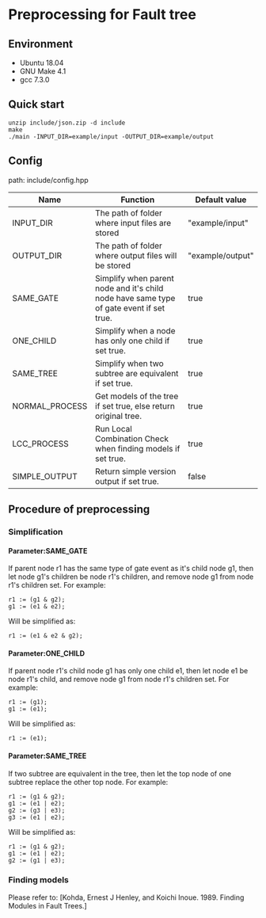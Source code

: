 # Preprocessing for Fault tree

## Environment
- Ubuntu 18.04
- GNU Make 4.1
- gcc 7.3.0
## Quick start
```
unzip include/json.zip -d include
make
./main -INPUT_DIR=example/input -OUTPUT_DIR=example/output
```
## Config

path: include/config.hpp

|Name|Function|Default value|
|-|-|-|
|INPUT_DIR|The path of folder where input files are stored|"example/input"|
|OUTPUT_DIR|The path of folder where output files will be stored|"example/output"|
|SAME_GATE|Simplify when parent node and it's child node have same type of gate event if set true.|true|
|ONE_CHILD|Simplify when a node has only one child if set true.|true|
|SAME_TREE|Simplify when two subtree are equivalent if set true.|true|
|NORMAL_PROCESS|Get models of the tree if set true, else return original tree.|true|
|LCC_PROCESS|Run Local Combination Check when finding models if set true.|true|
|SIMPLE_OUTPUT|Return simple version output if set true.|false|

## Procedure of preprocessing

### Simplification

#### Parameter:SAME_GATE
If parent node r1 has the same type of gate event as it's child node g1, then let node g1's children be node r1's children, and remove node g1 from node r1's children set. For example:
```
r1 := (g1 & g2);
g1 := (e1 & e2);
```
Will be simplified as:
```
r1 := (e1 & e2 & g2);
```
#### Parameter:ONE_CHILD
If parent node r1's child node g1 has only one child e1, then let node e1 be node r1's child, and remove node g1 from node r1's children set. For example:
```
r1 := (g1);
g1 := (e1);
```
Will be simplified as:
```
r1 := (e1);
```
#### Parameter:SAME_TREE
If two subtree are equivalent in the tree, then let the top node of one subtree replace the other top node. For example:
```
r1 := (g1 & g2);
g1 := (e1 | e2);
g2 := (g3 | e3);
g3 := (e1 | e2);
```
Will be simplified as:
```
r1 := (g1 & g2);
g1 := (e1 | e2);
g2 := (g1 | e3);
```
### Finding models
Please refer to: [Kohda, Ernest J Henley, and Koichi Inoue. 1989. Finding Modules
in Fault Trees.]


